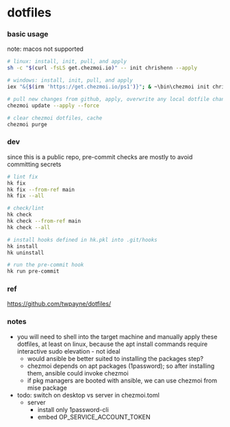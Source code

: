 # dotfiles

### basic usage

note: macos not supported

```bash
# linux: install, init, pull, and apply
sh -c "$(curl -fsLS get.chezmoi.io)" -- init chrishenn --apply

# windows: install, init, pull, and apply
iex "&{$(irm 'https://get.chezmoi.io/ps1')}"; & ~\bin\chezmoi init chrishenn --apply

# pull new changes from github, apply, overwrite any local dotfile changes
chezmoi update --apply --force

# clear chezmoi dotfiles, cache
chezmoi purge
```

### dev

since this is a public repo, pre-commit checks are mostly to avoid committing secrets

```bash
# lint fix
hk fix
hk fix --from-ref main
hk fix --all

# check/lint
hk check
hk check --from-ref main
hk check --all

# install hooks defined in hk.pkl into .git/hooks
hk install
hk uninstall

# run the pre-commit hook
hk run pre-commit
```

### ref

https://github.com/twpayne/dotfiles/

### notes

- you will need to shell into the target machine and manually apply these dotfiles, at least on linux, because the
  apt install commands require interactive sudo elevation - not ideal
  - would ansible be better suited to installing the packages step?
  - chezmoi depends on apt packages (1password); so after installing them, ansible could invoke chezmoi
  - if pkg managers are booted with ansible, we can use chezmoi from mise package
- todo: switch on desktop vs server in chezmoi.toml
  - server
    - install only 1password-cli
    - embed OP_SERVICE_ACCOUNT_TOKEN
